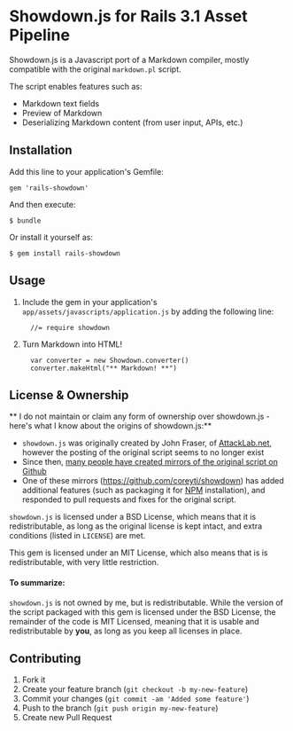 # Showdown.js for Rails 3.1 Asset Pipeline

Showdown.js is a Javascript port of a Markdown compiler, mostly compatible with the original `markdown.pl` script. 

The script enables features such as:

* Markdown text fields
* Preview of Markdown
* Deserializing Markdown content (from user input, APIs, etc.)


## Installation

Add this line to your application's Gemfile:

    gem 'rails-showdown'

And then execute:

    $ bundle

Or install it yourself as:

    $ gem install rails-showdown
    

## Usage

1. Include the gem in your application's `app/assets/javascripts/application.js` by adding the following line:

   ```
     //= require showdown
   ```
2. Turn Markdown into HTML!

   ```
     var converter = new Showdown.converter()
     converter.makeHtml("** Markdown! **")
   ```
   
## License & Ownership

** I do not maintain or claim any form of ownership over showdown.js - here's what I know about the origins of showdown.js:**

* `showdown.js` was originally created by John Fraser, of [AttackLab.net](http://www.attacklab.net), however the posting of the original script seems to no longer exist
* Since then, [many people have created mirrors of the original script on Github](https://github.com/search?q=showdown&repo=&langOverride=&start_value=1&type=Everything&language=)
* One of these mirrors (https://github.com/coreyti/showdown) has added additional features (such as packaging it for [NPM](http://npmjs.org) installation), and responded to pull requests and fixes for the original script.

`showdown.js` is licensed under a BSD License, which means that it is redistributable, as long as the original license is kept intact, and extra conditions (listed in `LICENSE`) are met.

This gem is licensed under an MIT License, which also means that is is redistributable, with very little restriction. 

#### To summarize:

`showdown.js` is not owned by me, but is redistributable. While the version of the script packaged with this gem is licensed under the BSD License, the remainder of the code is MIT Licensed, meaning that it is usable and redistributable by **you**, as long as you keep all licenses in place.


## Contributing

1. Fork it
2. Create your feature branch (`git checkout -b my-new-feature`)
3. Commit your changes (`git commit -am 'Added some feature'`)
4. Push to the branch (`git push origin my-new-feature`)
5. Create new Pull Request

